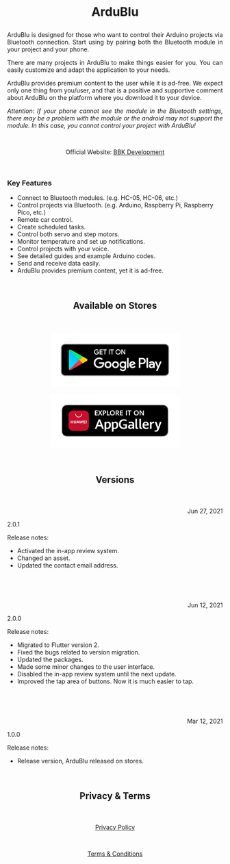 # <p align="center">ArduBlu</p> 

<p align="justify">ArduBlu is designed for those who want to control their Arduino projects via Bluetooth connection. Start using by pairing both the Bluetooth module in your project and your phone.</p>

<p align="justify">There are many projects in ArduBlu to make things easier for you. You can easily customize and adapt the application to your needs.</p>

<p align="justify">ArduBlu provides premium content to the user while it is ad-free. We expect only one thing from you/user, and that is a positive and supportive comment about ArduBlu on the platform where you download it to your device.</p>

<p align="justify"><i>Attention: If your phone cannot see the module in the Bluetooth settings, there may be a problem with the module or the android may not support the module. In this case, you cannot control your project with ArduBlu!</i></p>

&nbsp;

<p align="center">Official Website: <a href="https://www.bbkdevelopment.com/bbk-development/ardublu">BBK Development</a></p>

&nbsp;

### Key Features
-	Connect to Bluetooth modules. (e.g. HC-05, HC-06, etc.)
-   Control projects via Bluetooth. (e.g. Arduino, Raspberry Pi, Raspberry Pico, etc.)
-   Remote car control.
-   Create scheduled tasks.
-   Control both servo and step motors.
-   Monitor temperature and set up notifications.
-   Control projects with your voice.
-   See detailed guides and example Arduino codes.
-   Send and receive data easily.
-   ArduBlu provides premium content, yet it is ad-free.

&nbsp;

## <p align="center">Available on Stores</p> 

&nbsp;

[<p align="center"><img src="images/badge-black1.png" width="300"></p>](https://play.google.com/store/apps/details?id=com.BBKDevelopment.ArduBlu)[<p align="center"><img src="images/badge-black2.png" width="300"></p>](https://appgallery.huawei.com/#/app/C104396175)

&nbsp;

## <p align="center">Versions</p> 

&nbsp;

<p align=right>Jun 27, 2021</p>
<p align=left>2.0.1</p> 

Release notes:

- Activated the in-app review system.
- Changed an asset.
- Updated the contact email address.

&nbsp;

&nbsp;

<p align=right>Jun 12, 2021</p>
<p align=left>2.0.0</p> 

Release notes:

- Migrated to Flutter version 2.
- Fixed the bugs related to version migration.
- Updated the packages.
- Made some minor changes to the user interface.
- Disabled the in-app review system until the next update.
- Improved the tap area of buttons. Now it is much easier to tap.

&nbsp;

&nbsp;

<p align=right>Mar 12, 2021</p>
<p align=left>1.0.0</p>

Release notes:

- Release version, ArduBlu released on stores.

&nbsp;

## <p align="center">Privacy & Terms</p> 

&nbsp;

[<p align="center">Privacy Policy</p>](https://www.bbkdevelopment.com/bbk-development/ardublu/privacy-policy)

&nbsp;

[<p align="center">Terms & Conditions</p>](https://www.bbkdevelopment.com/bbk-development/ardublu/terms-and-conditions)